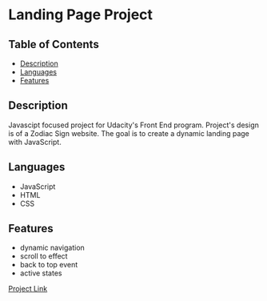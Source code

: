 # Landing Page Project

## Table of Contents

* [Description](#Description)
* [Languages](#Languages)
* [Features](#Features)

## Description

Javascipt focused project for Udacity's Front End program. Project's design is of a Zodiac Sign website. The goal is to create a dynamic landing page with JavaScript.

## Languages

* JavaScript
* HTML
* CSS

## Features

* dynamic navigation
* scroll to effect
* back to top event
* active states

[Project Link](https://emmablair.github.io/zodiac-landingPage/)

